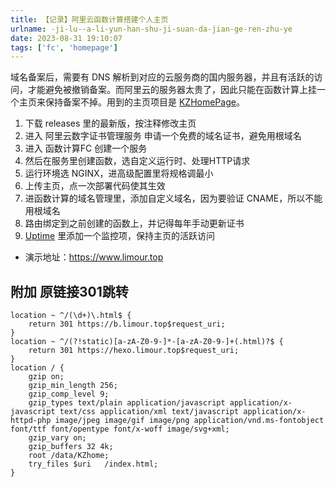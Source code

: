 ```yaml
---
title: 【记录】阿里云函数计算搭建个人主页
urlname: -ji-lu--a-li-yun-han-shu-ji-suan-da-jian-ge-ren-zhu-ye
date: 2023-08-31 19:10:07
tags: ['fc', 'homepage']
---
```

域名备案后，需要有 DNS 解析到对应的云服务商的国内服务器，并且有活跃的访问，才能避免被撤销备案。而阿里云的服务器太贵了，因此只能在函数计算上挂一个主页来保持备案不掉。用到的主页项目是 [KZHomePage](https://github.com/kaygb/KZHomePage)。
1. 下载 releases 里的最新版，按注释修改主页
2. 进入 阿里云数字证书管理服务 申请一个免费的域名证书，避免用根域名
3. 进入 函数计算FC 创建一个服务
4. 然后在服务里创建函数，选自定义运行时、处理HTTP请求
5. 运行环境选 NGINX，进高级配置里将规格调最小
6. 上传主页，点一次部署代码使其生效
7. 进函数计算的域名管理里，添加自定义域名，因为要验证 CNAME，所以不能用根域名
8. 路由绑定到之前创建的函数上，并记得每年手动更新证书
9. [Uptime](/-fu-ke--zai-replit-shang-da-jian-WebProxy) 里添加一个监控项，保持主页的活跃访问
+ 演示地址：https://www.limour.top
## 附加 原链接301跳转
```nginx
location ~ ^/(\d+)\.html$ {
	return 301 https://b.limour.top$request_uri;
}
location ~ ^/(?!static)[a-zA-Z0-9-]*-[a-zA-Z0-9-]+(.html)?$ {
	return 301 https://hexo.limour.top$request_uri;
}
location / {
    gzip on;
    gzip_min_length 256;
    gzip_comp_level 9;
    gzip_types text/plain application/javascript application/x-javascript text/css application/xml text/javascript application/x-httpd-php image/jpeg image/gif image/png application/vnd.ms-fontobject font/ttf font/opentype font/x-woff image/svg+xml;
    gzip_vary on;
    gzip_buffers 32 4k;
    root /data/KZhome;
    try_files $uri   /index.html;
}
```